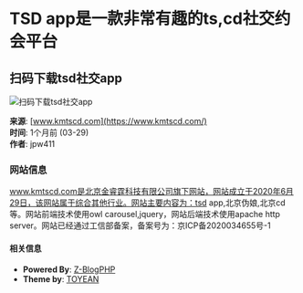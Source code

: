 # TSD app是一款非常有趣的ts,cd社交约会平台

## 扫码下载tsd社交app

![扫码下载tsd社交app](https://www.kmtscd.com/zb_users/upload/2024/03/202403291711704526619615.jpg)

**来源**: [www.kmtscd.com](https://www.kmtscd.com/)  
**时间**: 1个月前 (03-29)  
**作者**: jpw411  

### 网站信息
www.kmtscd.com是北京金睿霆科技有限公司旗下网站，网站成立于2020年6月29日，该网站属于综合其他行业。网站主要内容为：tsd app,北京伪娘,北京cd等。网站前端技术使用owl carousel,jquery，网站后端技术使用apache http server。网站已经通过工信部备案，备案号为：京ICP备2020034655号-1  

#### 相关信息
- **Powered By**: [Z-BlogPHP](https://www.zblogcn.com/ "Z-BlogPHP 1.7.3 Build 173290")  
- **Theme by**: [TOYEAN](https://www.toyean.com/)  